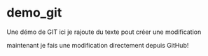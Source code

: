 # demo_git
Une démo de GIT
ici 
je rajoute du texte pout créer une modification

maintenant je fais une modification directement depuis GitHub!
